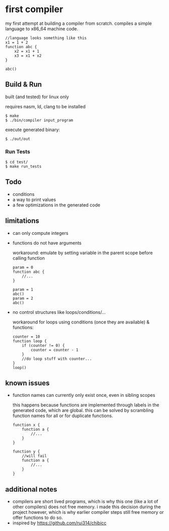 # first compiler

my first attempt at building a compiler from scratch. compiles a simple language to x86_64 machine code.

```
//language looks something like this
x1 = 1 + 2
function abc {
    x2 = x1 + 1
    x3 = x1 + x2
}

abc()
```

## Build & Run

built (and tested) for linux only

requires nasm, ld, clang to be installed

```
$ make
$ ./bin/compiler input_program
```

execute generated binary:

```
$ ./out/out
```

### Run Tests

```
$ cd test/
$ make run_tests
```

## Todo

- conditions
- a way to print values
- a few optimizations in the generated code

## limitations

- can only compute integers
- functions do not have arguments
    
    workaround: emulate by setting variable in the parent scope before calling function
    
    ```
    param = 0
    function abc {
        //...
    }

    param = 1
    abc()
    param = 2
    abc()
    ```

- no control structures like loops/conditions/...

    workaround for loops using conditions (once they are available) & functions:

    ```
    counter = 10
    function loop {
        if (counter != 0) {
            counter = counter - 1
        }
        //do loop stuff with counter...
    }
    loop()
    ```

## known issues

- function names can currently only exist once, even in sibling scopes

    this happens because functions are implemented through labels in the generated code, which are global. this can be solved by scrambling function names for all or for duplicate functions.

    ```
    function x {
        function a {
            //...
        }
    }

    function y {
        //will fail
        function a {
            //...
        }
    }
    ```

## additional notes

- compilers are short lived programs, which is why this one (like a lot of other compilers) does not free memory.
i made this decision during the project however, which is why earlier compiler steps still free memory or offer functions to do so.
- inspired by https://github.com/rui314/chibicc
